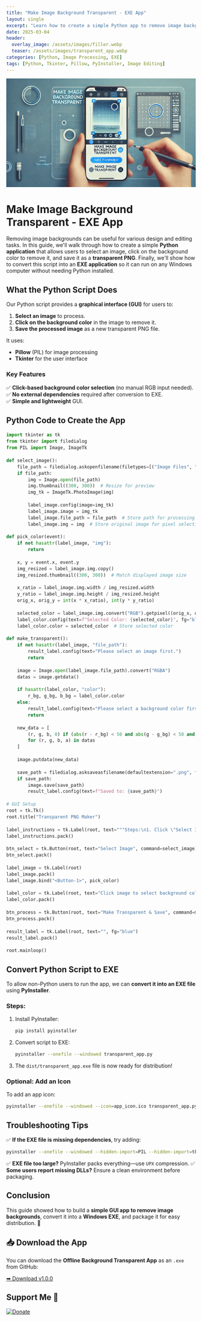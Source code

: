 ```yaml
---
title: "Make Image Background Transparent - EXE App"
layout: single
excerpt: "Learn how to create a simple Python app to remove image backgrounds and convert it into an EXE file for easy use."
date: 2025-03-04
header:
  overlay_image: /assets/images/filler.webp
  teaser: /assets/images/transparent_app.webp
categories: [Python, Image Processing, EXE]
tags: [Python, Tkinter, Pillow, PyInstaller, Image Editing]
---
```


![tptapp](https://raw.githubusercontent.com/mattchoo2/mattchoo2.github.io/main/assets/images/transparent_app.webp)

# Make Image Background Transparent - EXE App

Removing image backgrounds can be useful for various design and editing tasks. In this guide, we'll walk through how to create a simple **Python application** that allows users to select an image, click on the background color to remove it, and save it as a **transparent PNG**. Finally, we'll show how to convert this script into an **EXE application** so it can run on any Windows computer without needing Python installed.

## What the Python Script Does

Our Python script provides a **graphical interface (GUI)** for users to:

1. **Select an image** to process.
2. **Click on the background color** in the image to remove it.
3. **Save the processed image** as a new transparent PNG file.

It uses:
- **Pillow** (PIL) for image processing
- **Tkinter** for the user interface

### Key Features
✅ **Click-based background color selection** (no manual RGB input needed).  
✅ **No external dependencies** required after conversion to EXE.  
✅ **Simple and lightweight** GUI.

## Python Code to Create the App

```python
import tkinter as tk
from tkinter import filedialog
from PIL import Image, ImageTk

def select_image():
    file_path = filedialog.askopenfilename(filetypes=[("Image Files", "*.png;*.jpg;*.jpeg")])
    if file_path:
        img = Image.open(file_path)
        img.thumbnail((300, 300))  # Resize for preview
        img_tk = ImageTk.PhotoImage(img)
        
        label_image.config(image=img_tk)
        label_image.image = img_tk
        label_image.file_path = file_path  # Store path for processing
        label_image.img = img  # Store original image for pixel selection

def pick_color(event):
    if not hasattr(label_image, "img"):
        return
    
    x, y = event.x, event.y
    img_resized = label_image.img.copy()
    img_resized.thumbnail((300, 300))  # Match displayed image size

    x_ratio = label_image.img.width / img_resized.width
    y_ratio = label_image.img.height / img_resized.height
    orig_x, orig_y = int(x * x_ratio), int(y * y_ratio)

    selected_color = label_image.img.convert("RGB").getpixel((orig_x, orig_y))
    label_color.config(text=f"Selected Color: {selected_color}", fg="black")
    label_color.color = selected_color  # Store selected color

def make_transparent():
    if not hasattr(label_image, "file_path"):
        result_label.config(text="Please select an image first.")
        return

    image = Image.open(label_image.file_path).convert("RGBA")
    datas = image.getdata()

    if hasattr(label_color, "color"):
        r_bg, g_bg, b_bg = label_color.color
    else:
        result_label.config(text="Please select a background color first.")
        return

    new_data = [
        (r, g, b, 0) if (abs(r - r_bg) < 50 and abs(g - g_bg) < 50 and abs(b - b_bg) < 50) else (r, g, b, a)
        for (r, g, b, a) in datas
    ]

    image.putdata(new_data)
    
    save_path = filedialog.asksaveasfilename(defaultextension=".png", filetypes=[("PNG Files", "*.png")])
    if save_path:
        image.save(save_path)
        result_label.config(text=f"Saved to: {save_path}")

# GUI Setup
root = tk.Tk()
root.title("Transparent PNG Maker")

label_instructions = tk.Label(root, text="""Steps:\n1. Click \"Select Image\" to choose an image.\n2. Click on the background color you wish to remove.\n3. Click \"Make Transparent & Save\" to save the result.""", justify="left", padx=10, pady=5)
label_instructions.pack()

btn_select = tk.Button(root, text="Select Image", command=select_image)
btn_select.pack()

label_image = tk.Label(root)
label_image.pack()
label_image.bind("<Button-1>", pick_color)

label_color = tk.Label(root, text="Click image to select background color")
label_color.pack()

btn_process = tk.Button(root, text="Make Transparent & Save", command=make_transparent)
btn_process.pack()

result_label = tk.Label(root, text="", fg="blue")
result_label.pack()

root.mainloop()
```

## Convert Python Script to EXE
To allow non-Python users to run the app, we can **convert it into an EXE file** using **PyInstaller**.

### Steps:
1. Install PyInstaller:
   ```sh
   pip install pyinstaller
   ```
2. Convert script to EXE:
   ```sh
   pyinstaller --onefile --windowed transparent_app.py
   ```
3. The `dist/transparent_app.exe` file is now ready for distribution!

### Optional: Add an Icon
To add an app icon:
```sh
pyinstaller --onefile --windowed --icon=app_icon.ico transparent_app.py
```

## Troubleshooting Tips
✅ **If the EXE file is missing dependencies**, try adding:
   ```sh
   pyinstaller --onefile --windowed --hidden-import=PIL --hidden-import=tkinter transparent_app.py
   ```
✅ **EXE file too large?** PyInstaller packs everything—use `UPX` compression.
✅ **Some users report missing DLLs?** Ensure a clean environment before packaging.

## Conclusion
This guide showed how to build a **simple GUI app to remove image backgrounds**, convert it into a **Windows EXE**, and package it for easy distribution. 🚀  

## 📥 Download the App

You can download the **Offline Background Transparent App** as an `.exe` from GitHub:

[➡ Download v1.0.0](https://github.com/mattchoo2/offlinebackgroundtransparent/releases/tag/v1.0.0)


## Support Me 💖
[![Donate](https://img.shields.io/badge/Donate-PayPal-blue.svg)](https://paypal.me/mattchoo2)


